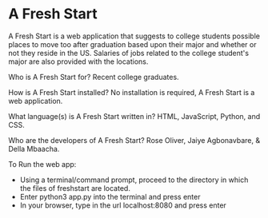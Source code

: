 # A Fresh Start

A Fresh Start is a web application that suggests to college students possible places to move too after graduation based upon their major and whether or not they reside in the US. Salaries of jobs related to the college student's major are also provided with the locations.

Who is A Fresh Start for?
Recent college graduates. 

How is A Fresh Start installed?
No installation is required, A Fresh Start is a web application. 

What language(s) is A Fresh Start written in?
HTML, JavaScript, Python, and CSS. 

Who are the developers of A Fresh Start?
Rose Oliver, Jaiye Agbonavbare, & Della Mbaacha. 


To Run the web app:
- Using a terminal/command prompt, proceed to the directory in which the files of freshstart are located.
- Enter python3 app.py into the terminal and press enter
- In your browser, type in the url localhost:8080 and press enter
